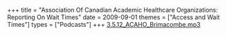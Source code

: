 +++
title = "Association Of Canadian Academic Healthcare Organizations: Reporting On Wait Times"
date = 2009-09-01
themes = ["Access and Wait Times"]
types = ["Podcasts"]
+++
[3.5.12_ACAHO_Brimacombe.mp3](/files/3.5.12_ACAHO_Brimacombe.mp3)
